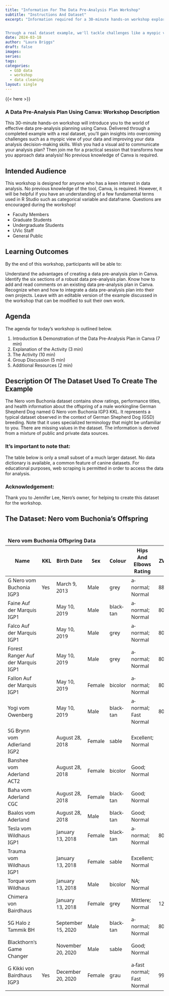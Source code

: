 ```yaml
---
title: "Information For The Data Pre-Analysis Plan Workshop"
subtitle: "Instructions And Dataset"
excerpt: "Information required for a 30-minute hands-on workshop exploring the world of effective data pre-analysis planning using Canva. 


Through a real dataset example, we'll tackle challenges like a myopic view of your data and work together to enhance your data analysis decision-making skills. Ever wished for a visual aid to communicate your analysis plan? You're in luck! No previous knowledge of Canva is needed – just bring your curiosity and enthusiasm!"
date: 2024-03-18
author: "Laura Briggs"
draft: false
images:
series:
tags:
categories:
  - GSD data
  - workshop
  - data cleaning
layout: single
---
```


{{< here >}}

### A Data Pre-Analysis Plan Using Canva: Workshop Description

This 30-minute hands-on workshop will introduce you to the world of effective data pre-analysis planning using Canva. Delivered through a completed example with a real dataset, you’ll gain insights into overcoming challenges such as a myopic view of your data and improving your data analysis decision-making skills. Wish you had a visual aid to communicate your analysis plan? Then join me for a practical session that transforms how you approach data analysis! No previous knowledge of Canva is required.

## Intended Audience

This workshop is designed for anyone who has a keen interest in data analysis. No previous knowledge of the tool, Canva, is required. However, it will be helpful if you have an understanding of a few fundamental terms used in R Studio such as categorical variable and dataframe. Questions are encouraged during the workshop!

- Faculty Members
- Graduate Students
- Undergraduate Students
- UVic Staff
- General Public

## Learning Outcomes

By the end of this workshop, participants will be able to:

Understand the advantages of creating a data pre-analysis plan in Canva.
Identify the six sections of a robust data pre-analysis plan.
Know how to add and read comments on an existing data pre-analysis plan in Canva.
Recognize when and how to integrate a data pre-analysis plan into their own projects.
Leave with an editable version of the example discussed in the workshop that can be modified to suit their own work.

## Agenda

The agenda for today’s workshop is outlined below.

1.  Introduction & Demonstration of the Data Pre-Analysis Plan in Canva (7 min)
2.  Explanation of the Activity (3 min)
3.  The Activity (10 min)
4.  Group Discussion (5 min)
5.  Additional Resources (2 min)

## Description Of The Dataset Used To Create The Example

The Nero vom Buchonia dataset contains show ratings, performance titles, and health information about the offspring of a male workingline German Shepherd Dog named G Nero vom Buchonia IGP3 KKL.
It represents a typical dataset observed in the context of German Shepherd Dog (GSD) breeding. Note that it uses specialized terminology that might be unfamiliar to you.
There are missing values in the dataset.
The information is derived from a mixture of public and private data sources.

### It’s important to note that:

The table below is only a small subset of a much larger dataset.
No data dictionary is available, a common feature of canine datasets.
For educational purposes, web scraping is permitted in order to access the data for analysis.

### Acknowledgement:

Thank you to Jennifer Lee, Nero’s owner, for helping to create this dataset for the workshop.

## The Dataset: Nero vom Buchonia’s Offspring

<div id="rnxyaljcvk" style="padding-left:0px;padding-right:0px;padding-top:10px;padding-bottom:10px;overflow-x:auto;overflow-y:auto;width:auto;height:auto;">
<style>#rnxyaljcvk table {
  font-family: system-ui, 'Segoe UI', Roboto, Helvetica, Arial, sans-serif, 'Apple Color Emoji', 'Segoe UI Emoji', 'Segoe UI Symbol', 'Noto Color Emoji';
  -webkit-font-smoothing: antialiased;
  -moz-osx-font-smoothing: grayscale;
}
&#10;#rnxyaljcvk thead, #rnxyaljcvk tbody, #rnxyaljcvk tfoot, #rnxyaljcvk tr, #rnxyaljcvk td, #rnxyaljcvk th {
  border-style: none;
}
&#10;#rnxyaljcvk p {
  margin: 0;
  padding: 0;
}
&#10;#rnxyaljcvk .gt_table {
  display: table;
  border-collapse: collapse;
  line-height: normal;
  margin-left: auto;
  margin-right: auto;
  color: #333333;
  font-size: 16px;
  font-weight: normal;
  font-style: normal;
  background-color: #FFFFFF;
  width: auto;
  border-top-style: solid;
  border-top-width: 3px;
  border-top-color: #D5D5D5;
  border-right-style: solid;
  border-right-width: 3px;
  border-right-color: #D5D5D5;
  border-bottom-style: solid;
  border-bottom-width: 3px;
  border-bottom-color: #D5D5D5;
  border-left-style: solid;
  border-left-width: 3px;
  border-left-color: #D5D5D5;
}
&#10;#rnxyaljcvk .gt_caption {
  padding-top: 4px;
  padding-bottom: 4px;
}
&#10;#rnxyaljcvk .gt_title {
  color: #333333;
  font-size: 125%;
  font-weight: initial;
  padding-top: 4px;
  padding-bottom: 4px;
  padding-left: 5px;
  padding-right: 5px;
  border-bottom-color: #FFFFFF;
  border-bottom-width: 0;
}
&#10;#rnxyaljcvk .gt_subtitle {
  color: #333333;
  font-size: 85%;
  font-weight: initial;
  padding-top: 3px;
  padding-bottom: 5px;
  padding-left: 5px;
  padding-right: 5px;
  border-top-color: #FFFFFF;
  border-top-width: 0;
}
&#10;#rnxyaljcvk .gt_heading {
  background-color: #FFFFFF;
  text-align: center;
  border-bottom-color: #FFFFFF;
  border-left-style: none;
  border-left-width: 1px;
  border-left-color: #D3D3D3;
  border-right-style: none;
  border-right-width: 1px;
  border-right-color: #D3D3D3;
}
&#10;#rnxyaljcvk .gt_bottom_border {
  border-bottom-style: solid;
  border-bottom-width: 2px;
  border-bottom-color: #D5D5D5;
}
&#10;#rnxyaljcvk .gt_col_headings {
  border-top-style: solid;
  border-top-width: 2px;
  border-top-color: #D5D5D5;
  border-bottom-style: solid;
  border-bottom-width: 2px;
  border-bottom-color: #D5D5D5;
  border-left-style: none;
  border-left-width: 1px;
  border-left-color: #D3D3D3;
  border-right-style: none;
  border-right-width: 1px;
  border-right-color: #D3D3D3;
}
&#10;#rnxyaljcvk .gt_col_heading {
  color: #FFFFFF;
  background-color: #004D80;
  font-size: 100%;
  font-weight: normal;
  text-transform: inherit;
  border-left-style: none;
  border-left-width: 1px;
  border-left-color: #D3D3D3;
  border-right-style: none;
  border-right-width: 1px;
  border-right-color: #D3D3D3;
  vertical-align: bottom;
  padding-top: 5px;
  padding-bottom: 6px;
  padding-left: 5px;
  padding-right: 5px;
  overflow-x: hidden;
}
&#10;#rnxyaljcvk .gt_column_spanner_outer {
  color: #FFFFFF;
  background-color: #004D80;
  font-size: 100%;
  font-weight: normal;
  text-transform: inherit;
  padding-top: 0;
  padding-bottom: 0;
  padding-left: 4px;
  padding-right: 4px;
}
&#10;#rnxyaljcvk .gt_column_spanner_outer:first-child {
  padding-left: 0;
}
&#10;#rnxyaljcvk .gt_column_spanner_outer:last-child {
  padding-right: 0;
}
&#10;#rnxyaljcvk .gt_column_spanner {
  border-bottom-style: solid;
  border-bottom-width: 2px;
  border-bottom-color: #D5D5D5;
  vertical-align: bottom;
  padding-top: 5px;
  padding-bottom: 5px;
  overflow-x: hidden;
  display: inline-block;
  width: 100%;
}
&#10;#rnxyaljcvk .gt_spanner_row {
  border-bottom-style: hidden;
}
&#10;#rnxyaljcvk .gt_group_heading {
  padding-top: 8px;
  padding-bottom: 8px;
  padding-left: 5px;
  padding-right: 5px;
  color: #333333;
  background-color: #FFFFFF;
  font-size: 100%;
  font-weight: initial;
  text-transform: inherit;
  border-top-style: solid;
  border-top-width: 2px;
  border-top-color: #D5D5D5;
  border-bottom-style: solid;
  border-bottom-width: 2px;
  border-bottom-color: #D5D5D5;
  border-left-style: none;
  border-left-width: 1px;
  border-left-color: #D3D3D3;
  border-right-style: none;
  border-right-width: 1px;
  border-right-color: #D3D3D3;
  vertical-align: middle;
  text-align: left;
}
&#10;#rnxyaljcvk .gt_empty_group_heading {
  padding: 0.5px;
  color: #333333;
  background-color: #FFFFFF;
  font-size: 100%;
  font-weight: initial;
  border-top-style: solid;
  border-top-width: 2px;
  border-top-color: #D5D5D5;
  border-bottom-style: solid;
  border-bottom-width: 2px;
  border-bottom-color: #D5D5D5;
  vertical-align: middle;
}
&#10;#rnxyaljcvk .gt_from_md > :first-child {
  margin-top: 0;
}
&#10;#rnxyaljcvk .gt_from_md > :last-child {
  margin-bottom: 0;
}
&#10;#rnxyaljcvk .gt_row {
  padding-top: 8px;
  padding-bottom: 8px;
  padding-left: 5px;
  padding-right: 5px;
  margin: 10px;
  border-top-style: solid;
  border-top-width: 1px;
  border-top-color: #89D3FE;
  border-left-style: solid;
  border-left-width: 1px;
  border-left-color: #89D3FE;
  border-right-style: solid;
  border-right-width: 1px;
  border-right-color: #89D3FE;
  vertical-align: middle;
  overflow-x: hidden;
}
&#10;#rnxyaljcvk .gt_stub {
  color: #333333;
  background-color: #FFFFFF;
  font-size: 100%;
  font-weight: initial;
  text-transform: inherit;
  border-right-style: solid;
  border-right-width: 2px;
  border-right-color: #5F5F5F;
  padding-left: 5px;
  padding-right: 5px;
}
&#10;#rnxyaljcvk .gt_stub_row_group {
  color: #333333;
  background-color: #FFFFFF;
  font-size: 100%;
  font-weight: initial;
  text-transform: inherit;
  border-right-style: solid;
  border-right-width: 2px;
  border-right-color: #D3D3D3;
  padding-left: 5px;
  padding-right: 5px;
  vertical-align: top;
}
&#10;#rnxyaljcvk .gt_row_group_first td {
  border-top-width: 2px;
}
&#10;#rnxyaljcvk .gt_row_group_first th {
  border-top-width: 2px;
}
&#10;#rnxyaljcvk .gt_summary_row {
  color: #333333;
  background-color: #89D3FE;
  text-transform: inherit;
  padding-top: 8px;
  padding-bottom: 8px;
  padding-left: 5px;
  padding-right: 5px;
}
&#10;#rnxyaljcvk .gt_first_summary_row {
  border-top-style: solid;
  border-top-color: #D5D5D5;
}
&#10;#rnxyaljcvk .gt_first_summary_row.thick {
  border-top-width: 2px;
}
&#10;#rnxyaljcvk .gt_last_summary_row {
  padding-top: 8px;
  padding-bottom: 8px;
  padding-left: 5px;
  padding-right: 5px;
  border-bottom-style: solid;
  border-bottom-width: 2px;
  border-bottom-color: #D5D5D5;
}
&#10;#rnxyaljcvk .gt_grand_summary_row {
  color: #FFFFFF;
  background-color: #00A1FF;
  text-transform: inherit;
  padding-top: 8px;
  padding-bottom: 8px;
  padding-left: 5px;
  padding-right: 5px;
}
&#10;#rnxyaljcvk .gt_first_grand_summary_row {
  padding-top: 8px;
  padding-bottom: 8px;
  padding-left: 5px;
  padding-right: 5px;
  border-top-style: double;
  border-top-width: 6px;
  border-top-color: #D5D5D5;
}
&#10;#rnxyaljcvk .gt_last_grand_summary_row_top {
  padding-top: 8px;
  padding-bottom: 8px;
  padding-left: 5px;
  padding-right: 5px;
  border-bottom-style: double;
  border-bottom-width: 6px;
  border-bottom-color: #D5D5D5;
}
&#10;#rnxyaljcvk .gt_striped {
  background-color: #F4F4F4;
}
&#10;#rnxyaljcvk .gt_table_body {
  border-top-style: solid;
  border-top-width: 2px;
  border-top-color: #D5D5D5;
  border-bottom-style: solid;
  border-bottom-width: 2px;
  border-bottom-color: #D5D5D5;
}
&#10;#rnxyaljcvk .gt_footnotes {
  color: #333333;
  background-color: #FFFFFF;
  border-bottom-style: none;
  border-bottom-width: 2px;
  border-bottom-color: #D3D3D3;
  border-left-style: none;
  border-left-width: 2px;
  border-left-color: #D3D3D3;
  border-right-style: none;
  border-right-width: 2px;
  border-right-color: #D3D3D3;
}
&#10;#rnxyaljcvk .gt_footnote {
  margin: 0px;
  font-size: 90%;
  padding-top: 4px;
  padding-bottom: 4px;
  padding-left: 5px;
  padding-right: 5px;
}
&#10;#rnxyaljcvk .gt_sourcenotes {
  color: #333333;
  background-color: #FFFFFF;
  border-bottom-style: none;
  border-bottom-width: 2px;
  border-bottom-color: #D3D3D3;
  border-left-style: none;
  border-left-width: 2px;
  border-left-color: #D3D3D3;
  border-right-style: none;
  border-right-width: 2px;
  border-right-color: #D3D3D3;
}
&#10;#rnxyaljcvk .gt_sourcenote {
  font-size: 90%;
  padding-top: 4px;
  padding-bottom: 4px;
  padding-left: 5px;
  padding-right: 5px;
}
&#10;#rnxyaljcvk .gt_left {
  text-align: left;
}
&#10;#rnxyaljcvk .gt_center {
  text-align: center;
}
&#10;#rnxyaljcvk .gt_right {
  text-align: right;
  font-variant-numeric: tabular-nums;
}
&#10;#rnxyaljcvk .gt_font_normal {
  font-weight: normal;
}
&#10;#rnxyaljcvk .gt_font_bold {
  font-weight: bold;
}
&#10;#rnxyaljcvk .gt_font_italic {
  font-style: italic;
}
&#10;#rnxyaljcvk .gt_super {
  font-size: 65%;
}
&#10;#rnxyaljcvk .gt_footnote_marks {
  font-size: 75%;
  vertical-align: 0.4em;
  position: initial;
}
&#10;#rnxyaljcvk .gt_asterisk {
  font-size: 100%;
  vertical-align: 0;
}
&#10;#rnxyaljcvk .gt_indent_1 {
  text-indent: 5px;
}
&#10;#rnxyaljcvk .gt_indent_2 {
  text-indent: 10px;
}
&#10;#rnxyaljcvk .gt_indent_3 {
  text-indent: 15px;
}
&#10;#rnxyaljcvk .gt_indent_4 {
  text-indent: 20px;
}
&#10;#rnxyaljcvk .gt_indent_5 {
  text-indent: 25px;
}
</style>
<table class="gt_table" data-quarto-disable-processing="false" data-quarto-bootstrap="false">
  <thead>
    <tr class="gt_heading">
      <td colspan="7" class="gt_heading gt_title gt_font_normal gt_bottom_border" style><strong>Nero vom Buchonia Offspring Data</strong></td>
    </tr>
    &#10;    <tr class="gt_col_headings">
      <th class="gt_col_heading gt_columns_bottom_border gt_left" rowspan="1" colspan="1" scope="col" id="&lt;strong&gt;Name&lt;/strong&gt;"><strong>Name</strong></th>
      <th class="gt_col_heading gt_columns_bottom_border gt_left" rowspan="1" colspan="1" scope="col" id="&lt;strong&gt;KKL&lt;/strong&gt;"><strong>KKL</strong></th>
      <th class="gt_col_heading gt_columns_bottom_border gt_left" rowspan="1" colspan="1" scope="col" id="&lt;strong&gt;Birth Date&lt;/strong&gt;"><strong>Birth Date</strong></th>
      <th class="gt_col_heading gt_columns_bottom_border gt_left" rowspan="1" colspan="1" scope="col" id="&lt;strong&gt;Sex&lt;/strong&gt;"><strong>Sex</strong></th>
      <th class="gt_col_heading gt_columns_bottom_border gt_left" rowspan="1" colspan="1" scope="col" id="&lt;strong&gt;Colour&lt;/strong&gt;"><strong>Colour</strong></th>
      <th class="gt_col_heading gt_columns_bottom_border gt_left" rowspan="1" colspan="1" scope="col" id="&lt;strong&gt;Hips And Elbows Rating&lt;/strong&gt;"><strong>Hips And Elbows Rating</strong></th>
      <th class="gt_col_heading gt_columns_bottom_border gt_right" rowspan="1" colspan="1" scope="col" id="&lt;strong&gt;ZW&lt;/strong&gt;"><strong>ZW</strong></th>
    </tr>
  </thead>
  <tbody class="gt_table_body">
    <tr><td headers="Name" class="gt_row gt_left">G Nero vom Buchonia IGP3</td>
<td headers="KKL" class="gt_row gt_left">Yes</td>
<td headers="BirthDate" class="gt_row gt_left">March 9, 2013</td>
<td headers="Sex" class="gt_row gt_left">Male</td>
<td headers="Colour" class="gt_row gt_left">grey</td>
<td headers="HipsAndElbowsRating" class="gt_row gt_left">a-normal; Normal</td>
<td headers="ZW" class="gt_row gt_right">88</td></tr>
    <tr><td headers="Name" class="gt_row gt_left gt_striped">Faine Auf der Marquis IGP1</td>
<td headers="KKL" class="gt_row gt_left gt_striped"></td>
<td headers="BirthDate" class="gt_row gt_left gt_striped">May 10, 2019</td>
<td headers="Sex" class="gt_row gt_left gt_striped">Male</td>
<td headers="Colour" class="gt_row gt_left gt_striped">black-tan</td>
<td headers="HipsAndElbowsRating" class="gt_row gt_left gt_striped">a-normal; Normal</td>
<td headers="ZW" class="gt_row gt_right gt_striped">80</td></tr>
    <tr><td headers="Name" class="gt_row gt_left">Falco Auf der Marquis IGP1</td>
<td headers="KKL" class="gt_row gt_left"></td>
<td headers="BirthDate" class="gt_row gt_left">May 10, 2019</td>
<td headers="Sex" class="gt_row gt_left">Male</td>
<td headers="Colour" class="gt_row gt_left">grey</td>
<td headers="HipsAndElbowsRating" class="gt_row gt_left">a-normal; Normal</td>
<td headers="ZW" class="gt_row gt_right">80</td></tr>
    <tr><td headers="Name" class="gt_row gt_left gt_striped">Forest Ranger Auf der Marquis IGP1</td>
<td headers="KKL" class="gt_row gt_left gt_striped"></td>
<td headers="BirthDate" class="gt_row gt_left gt_striped">May 10, 2019</td>
<td headers="Sex" class="gt_row gt_left gt_striped">Male</td>
<td headers="Colour" class="gt_row gt_left gt_striped">grey</td>
<td headers="HipsAndElbowsRating" class="gt_row gt_left gt_striped">a-normal; Normal</td>
<td headers="ZW" class="gt_row gt_right gt_striped">80</td></tr>
    <tr><td headers="Name" class="gt_row gt_left">Fallon Auf der Marquis IGP1</td>
<td headers="KKL" class="gt_row gt_left"></td>
<td headers="BirthDate" class="gt_row gt_left">May 10, 2019</td>
<td headers="Sex" class="gt_row gt_left">Female</td>
<td headers="Colour" class="gt_row gt_left">bicolor</td>
<td headers="HipsAndElbowsRating" class="gt_row gt_left">a-normal; Normal</td>
<td headers="ZW" class="gt_row gt_right">80</td></tr>
    <tr><td headers="Name" class="gt_row gt_left gt_striped">Yogi vom Owenberg</td>
<td headers="KKL" class="gt_row gt_left gt_striped"></td>
<td headers="BirthDate" class="gt_row gt_left gt_striped">May 10, 2019</td>
<td headers="Sex" class="gt_row gt_left gt_striped">Male</td>
<td headers="Colour" class="gt_row gt_left gt_striped">black-tan</td>
<td headers="HipsAndElbowsRating" class="gt_row gt_left gt_striped">a-normal; Fast Normal</td>
<td headers="ZW" class="gt_row gt_right gt_striped">80</td></tr>
    <tr><td headers="Name" class="gt_row gt_left">SG Brynn vom Adlerland IGP2</td>
<td headers="KKL" class="gt_row gt_left"></td>
<td headers="BirthDate" class="gt_row gt_left">August 28, 2018</td>
<td headers="Sex" class="gt_row gt_left">Female</td>
<td headers="Colour" class="gt_row gt_left">sable</td>
<td headers="HipsAndElbowsRating" class="gt_row gt_left">Excellent; Normal</td>
<td headers="ZW" class="gt_row gt_right"></td></tr>
    <tr><td headers="Name" class="gt_row gt_left gt_striped">Banshee vom Aderland ACT2</td>
<td headers="KKL" class="gt_row gt_left gt_striped"></td>
<td headers="BirthDate" class="gt_row gt_left gt_striped">August 28, 2018</td>
<td headers="Sex" class="gt_row gt_left gt_striped">Female</td>
<td headers="Colour" class="gt_row gt_left gt_striped">bicolor</td>
<td headers="HipsAndElbowsRating" class="gt_row gt_left gt_striped">Good; Normal</td>
<td headers="ZW" class="gt_row gt_right gt_striped"></td></tr>
    <tr><td headers="Name" class="gt_row gt_left">Baha vom Aderland CGC</td>
<td headers="KKL" class="gt_row gt_left"></td>
<td headers="BirthDate" class="gt_row gt_left">August 28, 2018</td>
<td headers="Sex" class="gt_row gt_left">Female</td>
<td headers="Colour" class="gt_row gt_left">black-tan</td>
<td headers="HipsAndElbowsRating" class="gt_row gt_left">Good; Normal</td>
<td headers="ZW" class="gt_row gt_right"></td></tr>
    <tr><td headers="Name" class="gt_row gt_left gt_striped">Baalos vom Aderland</td>
<td headers="KKL" class="gt_row gt_left gt_striped"></td>
<td headers="BirthDate" class="gt_row gt_left gt_striped">August 28, 2018</td>
<td headers="Sex" class="gt_row gt_left gt_striped">Male</td>
<td headers="Colour" class="gt_row gt_left gt_striped">black-tan</td>
<td headers="HipsAndElbowsRating" class="gt_row gt_left gt_striped">Good; Normal</td>
<td headers="ZW" class="gt_row gt_right gt_striped"></td></tr>
    <tr><td headers="Name" class="gt_row gt_left">Tesla vom Wildhaus IGP1</td>
<td headers="KKL" class="gt_row gt_left"></td>
<td headers="BirthDate" class="gt_row gt_left">January 13, 2018</td>
<td headers="Sex" class="gt_row gt_left">Female</td>
<td headers="Colour" class="gt_row gt_left">black-tan</td>
<td headers="HipsAndElbowsRating" class="gt_row gt_left">a-normal; Normal</td>
<td headers="ZW" class="gt_row gt_right">80</td></tr>
    <tr><td headers="Name" class="gt_row gt_left gt_striped">Trauma vom Wildhaus IGP1</td>
<td headers="KKL" class="gt_row gt_left gt_striped"></td>
<td headers="BirthDate" class="gt_row gt_left gt_striped">January 13, 2018</td>
<td headers="Sex" class="gt_row gt_left gt_striped">Female</td>
<td headers="Colour" class="gt_row gt_left gt_striped">sable</td>
<td headers="HipsAndElbowsRating" class="gt_row gt_left gt_striped">Excellent; Normal</td>
<td headers="ZW" class="gt_row gt_right gt_striped"></td></tr>
    <tr><td headers="Name" class="gt_row gt_left">Torque vom Wildhaus</td>
<td headers="KKL" class="gt_row gt_left"></td>
<td headers="BirthDate" class="gt_row gt_left">January 13, 2018</td>
<td headers="Sex" class="gt_row gt_left">Male</td>
<td headers="Colour" class="gt_row gt_left">bicolor</td>
<td headers="HipsAndElbowsRating" class="gt_row gt_left">NA; Normal</td>
<td headers="ZW" class="gt_row gt_right"></td></tr>
    <tr><td headers="Name" class="gt_row gt_left gt_striped">Chimera von Bairdhaus</td>
<td headers="KKL" class="gt_row gt_left gt_striped"></td>
<td headers="BirthDate" class="gt_row gt_left gt_striped">January 13, 2018</td>
<td headers="Sex" class="gt_row gt_left gt_striped">Female</td>
<td headers="Colour" class="gt_row gt_left gt_striped">grey</td>
<td headers="HipsAndElbowsRating" class="gt_row gt_left gt_striped">Mittlere; Normal</td>
<td headers="ZW" class="gt_row gt_right gt_striped">120</td></tr>
    <tr><td headers="Name" class="gt_row gt_left">SG Halo z Tammik BH</td>
<td headers="KKL" class="gt_row gt_left"></td>
<td headers="BirthDate" class="gt_row gt_left">September 15, 2020</td>
<td headers="Sex" class="gt_row gt_left">Male</td>
<td headers="Colour" class="gt_row gt_left">black-tan</td>
<td headers="HipsAndElbowsRating" class="gt_row gt_left">a-normal; Normal</td>
<td headers="ZW" class="gt_row gt_right">80</td></tr>
    <tr><td headers="Name" class="gt_row gt_left gt_striped">Blackthorn's Game Changer</td>
<td headers="KKL" class="gt_row gt_left gt_striped"></td>
<td headers="BirthDate" class="gt_row gt_left gt_striped">November 20, 2020</td>
<td headers="Sex" class="gt_row gt_left gt_striped">Male</td>
<td headers="Colour" class="gt_row gt_left gt_striped">sable</td>
<td headers="HipsAndElbowsRating" class="gt_row gt_left gt_striped">Good; Normal</td>
<td headers="ZW" class="gt_row gt_right gt_striped"></td></tr>
    <tr><td headers="Name" class="gt_row gt_left">G Kikki von Bairdhaus IGP3</td>
<td headers="KKL" class="gt_row gt_left">Yes</td>
<td headers="BirthDate" class="gt_row gt_left">December 20, 2020</td>
<td headers="Sex" class="gt_row gt_left">Female</td>
<td headers="Colour" class="gt_row gt_left">grau</td>
<td headers="HipsAndElbowsRating" class="gt_row gt_left">a-fast normal; Fast Normal</td>
<td headers="ZW" class="gt_row gt_right">99</td></tr>
  </tbody>
  &#10;  
</table>
</div>
